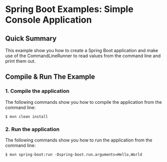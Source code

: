 # Spring Boot Examples: Simple Console Application

## Quick Summary
This example show you how to create a Spring Boot application and make use of the CommandLineRunner to read values 
from the command line and print them out.

## Compile & Run The Example

### 1. Compile the application
The following commands show you how to compile the application from the command line:

```shell script
$ mvn clean install
```

### 2. Run the application
The following commands show you how to run the application from the command line:

```shell script
$ mvn spring-boot:run -Dspring-boot.run.arguments=Hello,World
```